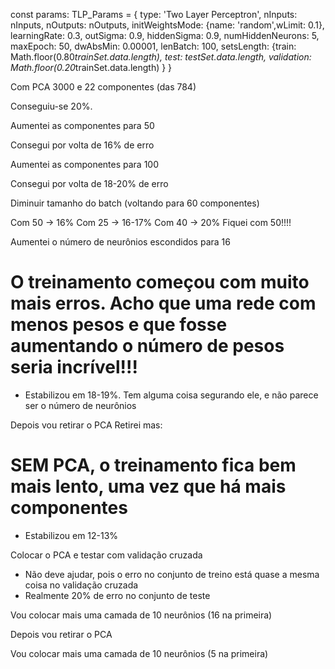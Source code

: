 const params: TLP_Params = {
  type: 'Two Layer Perceptron',
  nInputs: nInputs, 
  nOutputs: nOutputs, 
  initWeightsMode: {name: 'random',wLimit: 0.1},
  learningRate: 0.3,
  outSigma: 0.9,
  hiddenSigma: 0.9,
  numHiddenNeurons: 5,
  maxEpoch: 50,
  dwAbsMin: 0.00001,
  lenBatch: 100,
  setsLength: {train: Math.floor(0.80*trainSet.data.length), 
    test: testSet.data.length, 
    validation: Math.floor(0.20*trainSet.data.length)
  }
}

Com PCA 3000 e 22 componentes (das 784)

Conseguiu-se 20%.


Aumentei as componentes para 50

Consegui por volta de 16% de erro


Aumentei as componentes para 100

Consegui por volta de 18-20% de erro

Diminuir tamanho do batch (voltando para 60 componentes)

Com 50 -> 16%
Com 25 -> 16-17%
Com 40 -> 20%
Fiquei com 50!!!!

Aumentei o número de neurônios escondidos para 16
# O treinamento começou com muito mais erros. Acho que uma rede com menos pesos e que fosse aumentando o número de pesos seria incrível!!!
- Estabilizou em 18-19%. Tem alguma coisa segurando ele, e não parece ser o número de neurônios


<!-- Depois vou aumentar para 10000 o PCA -->

Depois vou retirar o PCA
Retirei mas:
# SEM PCA, o treinamento fica bem mais lento, uma vez que há mais componentes
- Estabilizou em 12-13%

Colocar o PCA e testar com validação cruzada
- Não deve ajudar, pois o erro no conjunto de treino está quase a mesma coisa no validação cruzada
- Realmente 20% de erro no conjunto de teste


Vou colocar mais uma camada de 10 neurônios (16 na primeira)

Depois vou retirar o PCA

Vou colocar mais uma camada de 10 neurônios (5 na primeira)
